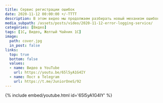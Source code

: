 ```yaml
---
title: Сервис регистрации ошибок
date: 2020-11-12 00:00:00 +/-TTTT
description: В этом видео мы продолжаем разбирать новый механизм ошибок в 1С. И на этот раз создадим свой простой сервис регистрации ошибок. Он будет принимать в себя отчёты от пользователей, распаковывать их содержимое и хранить в своей базе.
media_subpath: /assets/posts/video/2020-11-12-error-logging-service/
categories: [Видео]
tags: [1С, Видео, Желтый Чайник 1С]
image:
  path: cover.jpg
  in_post: false
links:
  top: true
  bottom: false
  values:
  - name: Видео в YouTube
    url: https://youtu.be/65l5yA1G4IY
  - name: Пост в Telegram
    url: https://t.me/JuniorOneS/92
---
```


{% include embed/youtube.html id='65l5yA1G4IY' %}